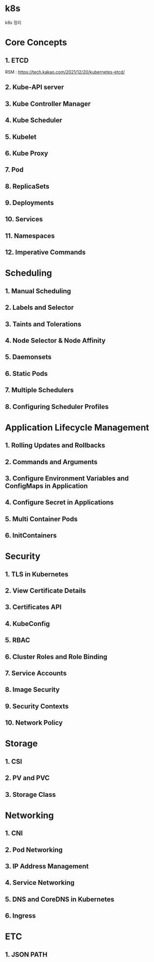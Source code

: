 # k8s
k8s 정리

Core Concepts
=============

## 1. ETCD

RSM : https://tech.kakao.com/2021/12/20/kubernetes-etcd/

## 2. Kube-API server

## 3. Kube Controller Manager

## 4. Kube Scheduler

## 5. Kubelet

## 6. Kube Proxy

## 7. Pod

## 8. ReplicaSets

## 9. Deployments

## 10. Services

## 11. Namespaces

## 12. Imperative Commands

Scheduling
=============

## 1. Manual Scheduling

## 2. Labels and Selector

## 3. Taints and Tolerations

## 4. Node Selector & Node Affinity

## 5. Daemonsets

## 6. Static Pods

## 7. Multiple Schedulers

## 8. Configuring Scheduler Profiles

Application Lifecycle Management
=============

## 1. Rolling Updates and Rollbacks

## 2. Commands and Arguments

## 3. Configure Environment Variables and ConfigMaps in Application

## 4. Configure Secret in Applications

## 5. Multi Container Pods

## 6. InitContainers

Security
=============

## 1. TLS in Kubernetes

## 2. View Certificate Details

## 3. Certificates API

## 4. KubeConfig

## 5. RBAC

## 6. Cluster Roles and Role Binding

## 7. Service Accounts

## 8. Image Security

## 9. Security Contexts

## 10. Network Policy

Storage
=============

## 1. CSI

## 2. PV and PVC

## 3. Storage Class

Networking
=============

## 1. CNI

## 2. Pod Networking

## 3. IP Address Management

## 4. Service Networking

## 5. DNS and CoreDNS in Kubernetes

## 6. Ingress

ETC
=============

## 1. JSON PATH
